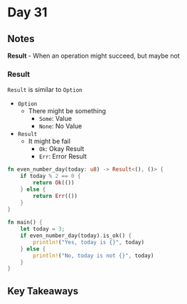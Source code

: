 # Day 31

## Notes

**Result** - When an operation might succeed, but maybe not

### Result

`Result` is similar to `Option`

- `Option`
  - There might be something
    - `Some`: Value
    - `None`: No Value
- `Result`
  - It might be fail
    - `Ok`: Okay Result
    - `Err`: Error Result

```rust
fn even_number_day(today: u8) -> Result<(), ()> {
    if today % 2 == 0 {
        return Ok(())
    } else {
        return Err(())
    }
}
 
fn main() {
    let today = 3;
    if even_number_day(today).is_ok() {
        println!("Yes, today is {}", today)
    } else {
        println!("No, today is not {}", today)
    }
}
```

## Key Takeaways
